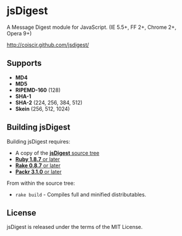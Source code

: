 jsDigest
===

A Message Digest module for JavaScript. (IE 5.5+, FF 2+, Chrome 2+, Opera 9+)

<http://coiscir.github.com/jsdigest/>


Supports
---

* **MD4**
* **MD5**
* **RIPEMD-160** (128)
* **SHA-1**
* **SHA-2** (224, 256, 384, 512)
* **Skein** (256, 512, 1024)


Building jsDigest
----

Building jsDigest requires:

 * A copy of the [**jsDigest** source tree](http://github.com/coiscir/jsdigest)
 * [**Ruby 1.8.7** or later](http://ruby-lang.org/)
 * [**Rake 0.8.7** or later](http://rake.rubyforge.org/)
 * [**Packr 3.1.0** or later](http://rubyforge.org/projects/packr/)

From within the source tree:

 * `rake build` - Compiles full and minified distributables.


License
----

jsDigest is released under the terms of the MIT License.
